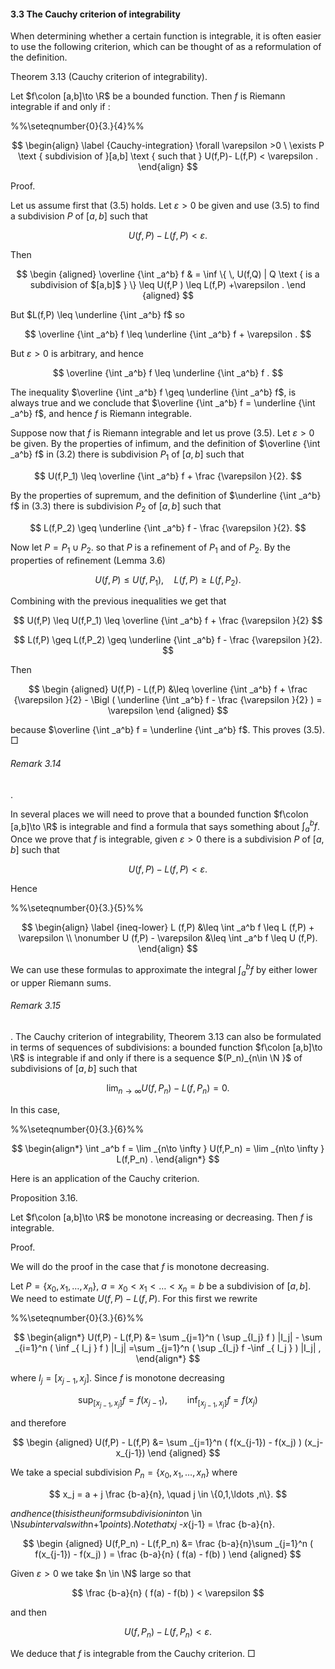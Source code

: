 #### 3.3 The Cauchy criterion of integrability

When determining whether a certain function is integrable, it is often easier to use the following criterion, which can be thought of as a reformulation of the definition.

Theorem 3.13 (Cauchy criterion of integrability).

Let $f\colon [a,b]\to \R$ be a bounded function. Then $f$ is Riemann integrable if and only if :

%%\seteqnumber{0}{3.}{4}%%

$$
\begin{align} \label {Cauchy-integration} \forall \varepsilon >0 \ \exists P \text { subdivision of }[a,b] \text { such that } U(f,P)- L(f,P) < \varepsilon . \end{align}
$$

Proof.

Let us assume first that (3.5) holds. Let $\varepsilon >0$ be given and use (3.5) to find a subdivision $P$ of $[a,b]$ such that

$$
U(f,P)- L(f,P) < \varepsilon .
$$

Then

$$
\begin {aligned} \overline {\int _a^b} f & = \inf \{ \, U(f,Q) | Q \text { is a subdivision of $[a,b]$ } \} \leq U(f,P ) \leq L(f,P) +\varepsilon . \end {aligned}
$$

But $L(f,P) \leq \underline {\int _a^b} f$ so

$$
\overline {\int _a^b} f \leq \underline {\int _a^b} f + \varepsilon .
$$

But $\varepsilon >0$ is arbitrary, and hence

$$
\overline {\int _a^b} f \leq \underline {\int _a^b} f .
$$

The inequality $\overline {\int _a^b} f \geq \underline {\int _a^b} f$, is always true and we conclude that $\overline {\int _a^b} f = \underline {\int _a^b} f$, and hence $f$ is Riemann integrable.

Suppose now that $f$ is Riemann integrable and let us prove (3.5). Let $\varepsilon >0$ be given. By the properties of infimum, and the definition of $\overline {\int _a^b} f$ in (3.2) there is subdivision $P_1$ of $[a,b]$ such that

$$
U(f,P_1) \leq \overline {\int _a^b} f + \frac {\varepsilon }{2}.
$$

By the properties of supremum, and the definition of $\underline {\int _a^b} f$ in (3.3) there is subdivision $P_2$ of $[a,b]$ such that

$$
L(f,P_2) \geq \underline {\int _a^b} f - \frac {\varepsilon }{2}.
$$

Now let $P = P_1 \cup P_2$. so that $P$ is a refinement of $P_1$ and of $P_2$. By the properties of refinement (Lemma 3.6)

$$
U(f,P) \leq U(f,P_1) , \quad L(f,P) \geq L(f,P_2) .
$$

Combining with the previous inequalities we get that

$$
U(f,P) \leq U(f,P_1) \leq \overline {\int _a^b} f + \frac {\varepsilon }{2}
$$

$$
L(f,P) \geq L(f,P_2) \geq \underline {\int _a^b} f - \frac {\varepsilon }{2}.
$$

Then

$$
\begin {aligned} U(f,P) - L(f,P) &\leq \overline {\int _a^b} f + \frac {\varepsilon }{2} - \Bigl ( \underline {\int _a^b} f - \frac {\varepsilon }{2} ) = \varepsilon \end {aligned}
$$

because $\overline {\int _a^b} f = \underline {\int _a^b} f$. This proves (3.5). □

###### Remark 3.14

.

In several places we will need to prove that a bounded function $f\colon [a,b]\to \R$ is integrable and find a formula that says something about $\int _a^b f$. Once we prove that $f$ is integrable, given $\varepsilon >0$ there is a subdivision $P$ of $[a,b]$ such that

$$
U(f,P) - L(f,P) < \varepsilon .
$$

Hence

%%\seteqnumber{0}{3.}{5}%%

$$
\begin{align} \label {ineq-lower} L (f,P) &\leq \int _a^b f \leq L (f,P) + \varepsilon \\ \nonumber U (f,P) - \varepsilon &\leq \int _a^b f \leq U (f,P). \end{align}
$$

We can use these formulas to approximate the integral $\int _a^b f$ by either lower or upper Riemann sums.

###### Remark 3.15

. The Cauchy criterion of integrability, Theorem 3.13 can also be formulated in terms of sequences of subdivisions: a bounded function $f\colon [a,b]\to \R$ is integrable if and only if there is a sequence $(P_n)_{n\in \N }$ of subdivisions of $[a,b]$ such that

$$
\lim _{n\to \infty } U(f,P_n) - L(f,P_n) = 0.
$$

In this case,

%%\seteqnumber{0}{3.}{6}%%

$$
\begin{align*} \int _a^b f = \lim _{n\to \infty } U(f,P_n) = \lim _{n\to \infty } L(f,P_n) . \end{align*}
$$

Here is an application of the Cauchy criterion.

Proposition 3.16.

Let $f\colon [a,b]\to \R$ be monotone increasing or decreasing. Then $f$ is integrable.

Proof.

We will do the proof in the case that $f$ is monotone decreasing.

Let $P = \{ x_0, x_1,\ldots ,x_n\}$, $a= x_0<x_1<\ldots < x_n=b$ be a subdivision of $[a,b]$. We need to estimate $U(f,P) - L(f,P)$. For this first we rewrite

%%\seteqnumber{0}{3.}{6}%%

$$
\begin{align*} U(f,P) - L(f,P) &= \sum _{j=1}^n ( \sup _{I_j} f ) |I_j| - \sum _{i=1}^n ( \inf _{ I_j } f ) |I_j| =\sum _{j=1}^n ( \sup _{I_j} f -\inf _{ I_j } ) |I_j| , \end{align*}
$$

where $I_j = [x_{j-1},x_j]$. Since $f$ is monotone decreasing

$$
\sup _{[x_{j-1},x_j]} f = f(x_{j-1}) , \qquad \inf _{[x_{j-1},x_j]} f = f(x_j)
$$

and therefore

$$
\begin {aligned} U(f,P) - L(f,P) &= \sum _{j=1}^n ( f(x_{j-1}) - f(x_j) ) (x_j-x_{j-1}) \end {aligned}
$$

We take a special subdivision $P_n = \{x_0, x_1, \ldots , x_n\}$ where

$$
x_j = a + j \frac {b-a}{n}, \quad j \in \{0,1,\ldots ,n\}.
$$

$and hence (this is the uniform subdivision into$n \in \N$subintervals with$n+1$points). Note that$x*j -x*{j-1} = \frac {b-a}{n}.

$$
\begin {aligned} U(f,P_n) - L(f,P_n) &= \frac {b-a}{n}\sum _{j=1}^n ( f(x_{j-1}) - f(x_j) ) = \frac {b-a}{n} ( f(a) - f(b) ) \end {aligned}
$$

Given $\varepsilon >0$ we take $n \in \N$ large so that

$$
\frac {b-a}{n} ( f(a) - f(b) ) < \varepsilon
$$

and then

$$
U(f,P_n) - L(f,P_n) < \varepsilon .
$$

We deduce that $f$ is integrable from the Cauchy criterion. □
